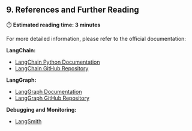 ## 9. References and Further Reading

⏱️ **Estimated reading time: 3 minutes**

For more detailed information, please refer to the official documentation:

**LangChain:** 
- [LangChain Python Documentation](https://python.langchain.com/)
- [LangChain GitHub Repository](https://github.com/langchain-ai/langchain)

**LangGraph:** 
- [LangGraph Documentation](https://langchain-ai.github.io/langgraph/)
- [LangGraph GitHub Repository](https://github.com/langchain-ai/langgraph)

**Debugging and Monitoring:** 
- [LangSmith](https://smith.langchain.com/) 